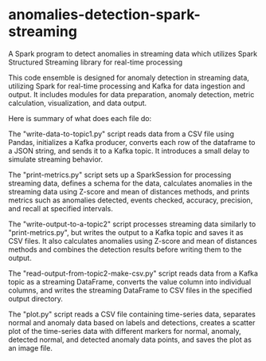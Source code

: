 # anomalies-detection-spark-streaming
A Spark program to detect anomalies in streaming data which utilizes Spark Structured Streaming library for real-time processing

This code ensemble is designed for anomaly detection in streaming data, utilizing Spark for real-time processing and Kafka for data ingestion and output. It includes modules for data preparation, anomaly detection, metric calculation, visualization, and data output.

Here is summary of what does each file do:

The "write-data-to-topic1.py" script reads data from a CSV file using Pandas, initializes a Kafka producer, converts each row of the dataframe to a JSON string, and sends it to a Kafka topic. It introduces a small delay to simulate streaming behavior.

The "print-metrics.py" script sets up a SparkSession for processing streaming data, defines a schema for the data, calculates anomalies in the streaming data using Z-score and mean of distances methods, and prints metrics such as anomalies detected, events checked, accuracy, precision, and recall at specified intervals.

The "write-output-to-a-topic2" script processes streaming data similarly to "print-metrics.py", but writes the output to a Kafka topic and saves it as CSV files. It also calculates anomalies using Z-score and mean of distances methods and combines the detection results before writing them to the output.

The "read-output-from-topic2-make-csv.py" script reads data from a Kafka topic as a streaming DataFrame, converts the value column into individual columns, and writes the streaming DataFrame to CSV files in the specified output directory.

The "plot.py" script reads a CSV file containing time-series data, separates normal and anomaly data based on labels and detections, creates a scatter plot of the time-series data with different markers for normal, anomaly, detected normal, and detected anomaly data points, and saves the plot as an image file.
